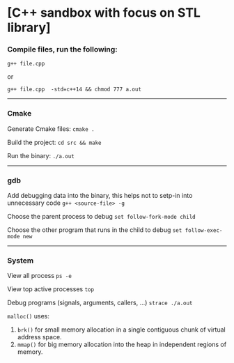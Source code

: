 # [C++ sandbox with focus on STL library]

### Compile files, run the following:
`g++ file.cpp`
 
or

`g++ file.cpp  -std=c++14 && chmod 777 a.out`

---
### Cmake

Generate Cmake files:
`cmake .`

Build the project:
`cd src && make`

Run the binary:
`./a.out`

---
### gdb

Add debugging data into the binary, this helps not to setp-in into unnecessary code
`g++ <source-file> -g`

Choose the parent process to debug
`set follow-fork-mode child`

Choose the other program that runs in the child to debug
`set follow-exec-mode new`

---
### System

View all process
`ps -e`

View top active processes
`top`

Debug programs (signals, arguments, callers, ...)
`strace ./a.out`

`malloc()` uses:
1. `brk()` for small memory allocation in a single contiguous chunk of virtual address space.
2. `mmap()` for big memory allocation into the heap in independent regions of memory.

